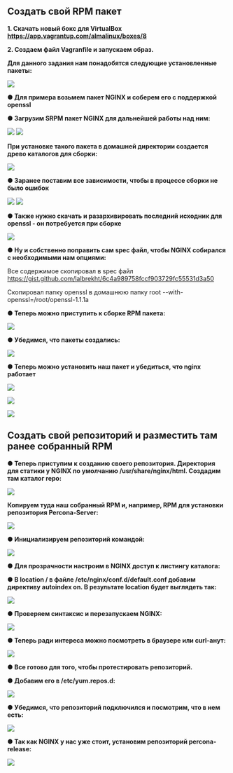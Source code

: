 ## Создать свой RPM пакет

**1. Cкачать новый бокс для VirtualBox https://app.vagrantup.com/almalinux/boxes/8**
   
**2. Создаем файл Vagranfile и запускаем образ.**
   
**Для данного задания нам понадобятся следующие установленные пакеты:**

![](https://github.com/dimkaspaun/RPM/blob/main/screen/1_1.png)

**● Для примера возьмем пакет NGINX и соберем его с поддержкой openssl**

**● Загрузим SRPM пакет NGINX для дальнейшей работы над ним:**

![](https://github.com/dimkaspaun/RPM/blob/main/screen/1_2.png)
![](https://github.com/dimkaspaun/RPM/blob/main/screen/1_3.png)

**При установке такого пакета в домашней директории создается древо каталогов для
сборки:**

![](https://github.com/dimkaspaun/RPM/blob/main/screen/1_4.png)

**● Заранее поставим все зависимости, чтобы в процессе сборки не было ошибок**

![](https://github.com/dimkaspaun/RPM/blob/main/screen/1_5.png)
![](https://github.com/dimkaspaun/RPM/blob/main/screen/1_6.png)

**● Также нужно скачать и разархивировать последний исходник для openssl - он
потребуется при сборке**

![](https://github.com/dimkaspaun/RPM/blob/main/screen/1_7.png)

**● Ну и собственно поправить сам spec файл, чтобы NGINX собирался с необходимыми нам опциями:**

Все содержимое скопировал в spec файл https://gist.github.com/lalbrekht/6c4a989758fccf903729fc55531d3a50

Скопировал папку openssl  в домашнюю папку  root 
--with-openssl=/root/openssl-1.1.1a

**● Теперь можно приступить к сборке RPM пакета:**

![](https://github.com/dimkaspaun/RPM/blob/main/screen/1_8.png)

**● Убедимся, что пакеты создались:**

![](https://github.com/dimkaspaun/RPM/blob/main/screen/1_9.png)

**● Теперь можно установить наш пакет и убедиться, что nginx работает**

![](https://github.com/dimkaspaun/RPM/blob/main/screen/1_10.png)

![](https://github.com/dimkaspaun/RPM/blob/main/screen/1_11.png)

![](https://github.com/dimkaspaun/RPM/blob/main/screen/1_12.png)

## Создать свой репозиторий и разместить там ранее собранный RPM

**● Теперь приступим к созданию своего репозитория. Директория для статики у NGINX по умолчанию /usr/share/nginx/html. Создадим там каталог repo:**

![](https://github.com/dimkaspaun/RPM/blob/main/screen/1_13.png)



**Копируем туда наш собранный RPM и, например, RPM для установки репозитория Percona-Server:**

![](https://github.com/dimkaspaun/RPM/blob/main/screen/1_14.png)

**● Инициализируем репозиторий командой:**

![](https://github.com/dimkaspaun/RPM/blob/main/screen/1_15.png)

**● Для прозрачности настроим в NGINX доступ к листингу каталога:**

**● В location / в файле /etc/nginx/conf.d/default.conf добавим директиву autoindex on. В
результате location будет выглядеть так:**

![](https://github.com/dimkaspaun/RPM/blob/main/screen/1_16.png)

**● Проверяем синтаксис и перезапускаем NGINX:**

![](https://github.com/dimkaspaun/RPM/blob/main/screen/1_17.png)

**● Теперь ради интереса можно посмотреть в браузере или curl-анут:**

![](https://github.com/dimkaspaun/RPM/blob/main/screen/1_18.png)

**● Все готово для того, чтобы протестировать репозиторий.**

**● Добавим его в /etc/yum.repos.d:**

![](https://github.com/dimkaspaun/RPM/blob/main/screen/1_19.png)

**● Убедимся, что репозиторий подключился и посмотрим, что в нем есть:**

![](https://github.com/dimkaspaun/RPM/blob/main/screen/1_20.png)

**● Так как NGINX у нас уже стоит, установим репозиторий percona-release:**

![](https://github.com/dimkaspaun/RPM/blob/main/screen/1_21.png)
